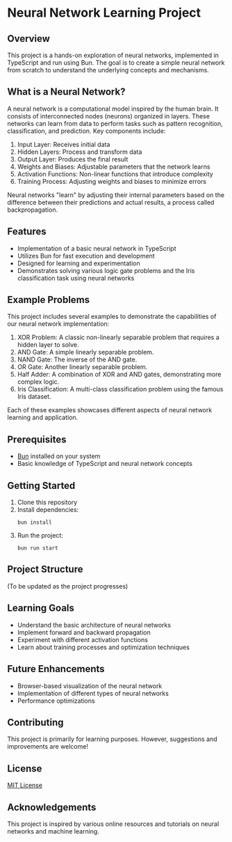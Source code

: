 # Neural Network Learning Project

## Overview

This project is a hands-on exploration of neural networks, implemented in TypeScript and run using Bun. The goal is to create a simple neural network from scratch to understand the underlying concepts and mechanisms.

## What is a Neural Network?

A neural network is a computational model inspired by the human brain. It consists of interconnected nodes (neurons) organized in layers. These networks can learn from data to perform tasks such as pattern recognition, classification, and prediction. Key components include:

1. Input Layer: Receives initial data
2. Hidden Layers: Process and transform data
3. Output Layer: Produces the final result
4. Weights and Biases: Adjustable parameters that the network learns
5. Activation Functions: Non-linear functions that introduce complexity
6. Training Process: Adjusting weights and biases to minimize errors

Neural networks "learn" by adjusting their internal parameters based on the difference between their predictions and actual results, a process called backpropagation.

## Features

- Implementation of a basic neural network in TypeScript
- Utilizes Bun for fast execution and development
- Designed for learning and experimentation
- Demonstrates solving various logic gate problems and the Iris classification task using neural networks

## Example Problems

This project includes several examples to demonstrate the capabilities of our neural network implementation:

1. XOR Problem: A classic non-linearly separable problem that requires a hidden layer to solve.
2. AND Gate: A simple linearly separable problem.
3. NAND Gate: The inverse of the AND gate.
4. OR Gate: Another linearly separable problem.
5. Half Adder: A combination of XOR and AND gates, demonstrating more complex logic.
6. Iris Classification: A multi-class classification problem using the famous Iris dataset.

Each of these examples showcases different aspects of neural network learning and application.

## Prerequisites

- [Bun](https://bun.sh/) installed on your system
- Basic knowledge of TypeScript and neural network concepts

## Getting Started

1. Clone this repository
2. Install dependencies:
   ```
   bun install
   ```
3. Run the project:
   ```
   bun run start
   ```

## Project Structure

(To be updated as the project progresses)

## Learning Goals

- Understand the basic architecture of neural networks
- Implement forward and backward propagation
- Experiment with different activation functions
- Learn about training processes and optimization techniques

## Future Enhancements

- Browser-based visualization of the neural network
- Implementation of different types of neural networks
- Performance optimizations

## Contributing

This project is primarily for learning purposes. However, suggestions and improvements are welcome!

## License

[MIT License](LICENSE)

## Acknowledgements

This project is inspired by various online resources and tutorials on neural networks and machine learning.
